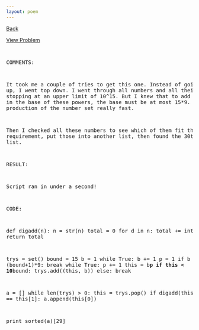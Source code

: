 ```yaml
---
layout: poem
---
```



<html><head><title>Euler - Problem 119</title>
<script type="text/javascript">

  var _gaq = _gaq || [];
  _gaq.push(['_setAccount', 'UA-16960753-5']);
  _gaq.push(['_trackPageview']);

  (function() {
    var ga = document.createElement('script'); ga.type = 'text/javascript'; ga.async = true;
    ga.src = ('https:' == document.location.protocol ? 'https://ssl' : 'http://www') + '.google-analytics.com/ga.js';
    var s = document.getElementsByTagName('script')[0]; s.parentNode.insertBefore(ga, s);
  })();

</script></head><body><p><a href="../index.html">Back</a></p>
<p><a href="http://projecteuler.net/problem=119" target="_blank">View Problem</a></p>
<pre>

COMMENTS:

It took me a couple of tries to get this one. Instead of going bottom up, I went top down. I went through all numbers and all their powers, stopping at an upper limit of 10^15. But I knew that to add the digits in the base of these powers, the base must be at most 15*9. This made production of the number set really fast.

Then I checked all these numbers to see which of them fit the requirement, put those into another list, then found the 30th in the list.


RESULT:

Script ran in under a second!


CODE:

def digadd(n):
	n = str(n)
	total = 0
	for d in n:
		total += int(d)
	return total


trys = set()
bound = 15
b = 1
while True:
	b += 1
	p = 1
	if b >= (bound+1)*9:
		break
	while True:
		p += 1
		this = b**p
		if this < 10**bound:
			trys.add((this, b))
		else:
			break

a = []
while len(trys) > 0:
	this = trys.pop()
	if digadd(this[0]) == this[1]:
		a.append(this[0])

print sorted(a)[29]


</pre></body></html>
